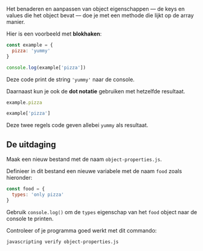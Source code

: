 Het benaderen en aanpassen van object eigenschappen –– de keys en values die het object bevat –– doe je met een methode die lijkt op de array manier.

Hier is een voorbeeld met **blokhaken**:

```js
const example = {
  pizza: 'yummy'
}

console.log(example['pizza'])
```

Deze code print de string `'yummy'` naar de console.

Daarnaast kun je ook de **dot notatie** gebruiken met hetzelfde resultaat.

```js
example.pizza

example['pizza']
```

Deze twee regels code geven allebei `yummy` als resultaat.

## De uitdaging

Maak een nieuw bestand met de naam `object-properties.js`.

Definieer in dit bestand een nieuwe variabele met de naam `food` zoals hieronder:

```js
const food = {
  types: 'only pizza'
}
```

Gebruik `console.log()` om de `types` eigenschap van het `food` object naar de console te printen.

Controleer of je programma goed werkt met dit commando:

```bash
javascripting verify object-properties.js
```
